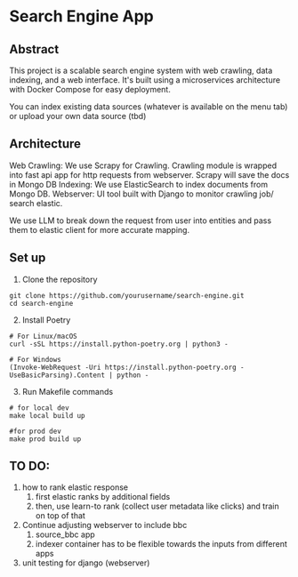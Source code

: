 # Search Engine App

## Abstract

This project is a scalable search engine system with web crawling, data indexing, and a web interface. 
It's built using a microservices architecture with Docker Compose for easy deployment.

You can index existing data sources (whatever is available on the menu tab) or upload your own data source (tbd)

## Architecture 

Web Crawling: We use Scrapy for Crawling. Crawling module is wrapped into fast api app for http requests from webserver. Scrapy will save the docs in Mongo DB
Indexing: We use ElasticSearch to index documents from Mongo DB. 
Webserver: UI tool built with Django to monitor crawling job/ search elastic.

We use LLM to break down the request from user into entities and pass them to elastic client for more accurate mapping.



## Set up

1. Clone the repository

```shell
git clone https://github.com/yourusername/search-engine.git
cd search-engine
```

2. Install Poetry

```shell
# For Linux/macOS
curl -sSL https://install.python-poetry.org | python3 -

# For Windows
(Invoke-WebRequest -Uri https://install.python-poetry.org -UseBasicParsing).Content | python -
```

3. Run Makefile commands

```shell
# for local dev
make local build up

#for prod dev
make prod build up
```


## TO DO:


1) how to rank elastic response
    1) first elastic ranks by additional fields
    2) then, use learn-to rank (collect user metadata like clicks) and train on top of that
2) Continue adjusting webserver to include bbc
   1. source_bbc app
   2. indexer container has to be flexible towards the inputs from different apps
3) unit testing for django (webserver)